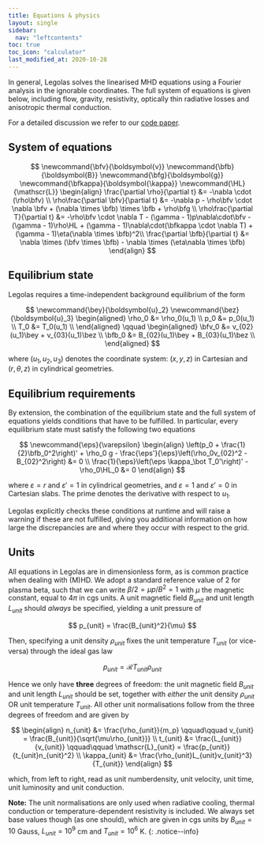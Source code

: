 ```yaml
---
title: Equations & physics
layout: single
sidebar:
  nav: "leftcontents"
toc: true
toc_icon: "calculator"
last_modified_at: 2020-10-28
---
```


In general, Legolas solves the linearised MHD equations using a Fourier analysis in the ignorable
coordinates. The full system of equations is given below, including flow, gravity, resistivity,
optically thin radiative losses and anisotropic thermal conduction.

For a detailed discussion we refer to our [code paper](https://arxiv.org/abs/2010.14148).

## System of equations

$$
\newcommand{\bfv}{\boldsymbol{v}}
\newcommand{\bfb}{\boldsymbol{B}}
\newcommand{\bfg}{\boldsymbol{g}}
\newcommand{\bfkappa}{\boldsymbol{\kappa}}
\newcommand{\HL}{\mathscr{L}}
\begin{align}
	\frac{\partial \rho}{\partial t} &= -\nabla \cdot (\rho\bfv) \\
	\rho\frac{\partial \bfv}{\partial t} &= -\nabla p - \rho\bfv \cdot \nabla \bfv + (\nabla \times \bfb) \times \bfb + \rho\bfg	\\
	\rho\frac{\partial T}{\partial t} &= -\rho\bfv \cdot \nabla T - (\gamma - 1)p\nabla\cdot\bfv - (\gamma - 1)\rho\HL + (\gamma - 1)\nabla\cdot(\bfkappa \cdot \nabla T) + (\gamma - 1)\eta(\nabla \times \bfb)^2\\
	\frac{\partial \bfb}{\partial t} &= \nabla \times (\bfv \times \bfb) - \nabla \times (\eta\nabla \times \bfb)
\end{align}
$$

## Equilibrium state
Legolas requires a time-independent background equilibrium of the form

$$
\newcommand{\bey}{\boldsymbol{u}_2}
\newcommand{\bez}{\boldsymbol{u}_3}
\begin{aligned}
    \rho_0 &= \rho_0(u_1)		\\
    p_0 &= p_0(u_1) 			\\
    T_0 &= T_0(u_1) 			\\
\end{aligned}
\qquad
\begin{aligned}
    \bfv_0 &= v_{02}(u_1)\bey + v_{03}(u_1)\bez	\\
    \bfb_0 &= B_{02}(u_1)\bey + B_{03}(u_1)\bez \\
\end{aligned}
$$

where $(u_1, u_2, u_3)$ denotes the coordinate system: $(x, y, z)$ in Cartesian and $(r, \theta, z)$ in cylindrical
geometries.

## Equilibrium requirements
By extension, the combination of the equilibrium state and the full system of equations yields conditions that have
to be fulfilled. In particular, every equilibrium state must satisfy the following two equations

$$
\newcommand{\eps}{\varepsilon}
\begin{align}
	\left(p_0 + \frac{1}{2}\bfb_0^2\right)' + \rho_0 g - \frac{\eps'}{\eps}\left(\rho_0v_{02}^2 - B_{02}^2\right) &= 0 \\
	\frac{1}{\eps}\left(\eps \kappa_\bot T_0'\right)' - \rho_0\HL_0 &= 0
\end{align}
$$

where $\varepsilon = r$ and $\varepsilon' = 1$ in cylindrical geometries, and $\varepsilon = 1$ and $\varepsilon' = 0$
in Cartesian slabs. The prime denotes the derivative with respect to $u_1$.

Legolas explicitly checks these conditions at runtime and will raise a warning if these are not fulfilled,
giving you additional information on how large the discrepancies are and where they occur with respect to the grid.

## Units
All equations in Legolas are in dimensionless form, as is common practice when dealing with (M)HD.
We adopt a standard reference value of 2 for plasma beta, such that we can write $\beta/2 = \mu p / B^2 = 1$ with
$\mu$ the magnetic constant, equal to $4\pi$ in cgs units.
A unit magnetic field $B_{unit}$ and unit length $L_{unit}$ should _always_ be specified, yielding a unit pressure of

$$
p_{unit} = \frac{B_{unit}^2}{\mu}
$$

Then, specifying a unit density $\rho_{unit}$ fixes the unit temperature $T_{unit}$ (or vice-versa)
through the ideal gas law

$$
p_{unit} = \mathcal{R}T_{unit}\rho_{unit}
$$

Hence we only have **three** degrees of freedom: the unit magnetic field $B_{unit}$ and unit length $L_{unit}$
should be set, together with _either_ the unit density $\rho_{unit}$ OR unit temperature $T_{unit}$.
All other unit normalisations follow from the three degrees of freedom and are given by

$$
\begin{align}
    n_{unit} &= \frac{\rho_{unit}}{m_p} \qquad\qquad v_{unit} = \frac{B_{unit}}{\sqrt{\mu\rho_{unit}}}    \\
    t_{unit} &= \frac{L_{unit}}{v_{unit}} \qquad\qquad    \mathscr{L}_{unit} = \frac{p_{unit}}{t_{unit}n_{unit}^2}    \\
    \kappa_{unit} &= \frac{\rho_{unit}L_{unit}v_{unit}^3}{T_{unit}}
\end{align}
$$

which, from left to right, read as unit numberdensity, unit velocity, unit time, unit luminosity and unit
conduction.

**Note:** The unit normalisations are only used when radiative cooling, thermal conduction or temperature-dependent
resistivity is included. We always set base values though (as one should), which are given in cgs units by
$B_{unit} = 10$ Gauss, $L_{unit} = 10^9$ cm and $T_{unit} = 10^6$ K.
{: .notice--info}
